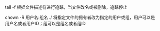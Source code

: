 tail -f   根据文件描述符进行追踪，当文件改名或被删除，追踪停止

chown -R 用户名:组名 ./  将指定文件的拥有者改为指定的用户或组，用户可以是用户名或者用户ID；组可以是组名或者组ID
